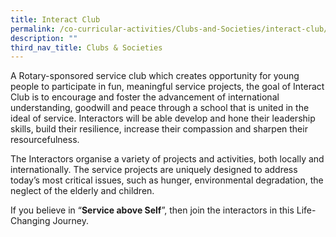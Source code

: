 ```yaml
---
title: Interact Club
permalink: /co-curricular-activities/Clubs-and-Societies/interact-club/
description: ""
third_nav_title: Clubs & Societies
---
```


A Rotary-sponsored service club which creates opportunity for young people to participate in fun, meaningful service projects, the goal of Interact Club is to encourage and foster the advancement of international understanding, goodwill and peace through a school that is united in the ideal of service. Interactors will be able develop and hone their leadership skills, build their resilience, increase their compassion and sharpen their resourcefulness.   

The Interactors organise a variety of projects and activities, both locally and internationally. The service projects are uniquely designed to address today’s most critical issues, such as hunger, environmental degradation, the neglect of the elderly and children. 

If you believe in “**Service above Self**”, then join the interactors in this Life-Changing Journey.